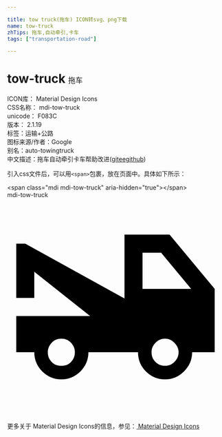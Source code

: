 ```yaml
---

title: tow truck(拖车) ICON转svg、png下载
name: tow-truck
zhTips: 拖车,自动牵引,卡车
tags: ["transportation-road"]

---
```


# tow-truck  <small style="font-size: 60%;font-weight: 100">拖车</small>


<div class="detail-page">
<p>
<span>
ICON库：
<span class="badge-secondary badge">Material Design Icons</span> 
</span>
<br/>
<span>
CSS名称：
<span class="badge-secondary badge">mdi-tow-truck</span> 
</span>
<br/>
<span>
unicode：
<span class="badge-secondary badge">F083C</span> 
<copy-btn content='F083C' btn-title=""></copy-btn>
<copy-btn :content='String.fromCodePoint(parseInt("F083C", 16))' btn-title="复制U"></copy-btn>
</span>
<br/>
<span>
版本：
<span class="badge-secondary badge">2.1.19</span> 
</span><br/><span>标签：<span class="badge-light badge"><router-link to="/tags/transportation-road.html">运输+公路</router-link></span></span>
<br/>
<span>图标来源/作者：<span class="badge-light badge">Google</span></span> 
<br/>
<span>别名：<span class="badge-light badge">auto-towing</span><span class="badge-light badge">truck</span></span><br/><span class="zh-detail">中文描述：<span class="badge-primary badge">拖车</span><span class="badge-primary badge">自动牵引</span><span class="badge-primary badge">卡车</span><span class="help-link"><span>帮助改进</span>(<a href="https://gitee.com/liuwave/icon-helper/edit/master/json/material/tow-truck.json" target="_blank" rel="noopener noreferrer">gitee</a><a href="https://github.com/liuwave/icon-helper/edit/master/json/material/tow-truck.json" target="_blank" rel="noopener noreferrer">github</a></span>)</span><br/>
</p>
</div>
<div class="alert alert-dark">
  <i class="mdi mdi-tow-truck mdi-48px"></i>
  <i class="mdi mdi-tow-truck mdi-36px"></i>
  <i class="mdi mdi-tow-truck mdi-24px"></i>
  <i class="mdi mdi-tow-truck mdi-18px"></i>
</div>
<div>
  <p>引入css文件后，可以用<code>&lt;span&gt;</code>包裹，放在页面中。具体如下所示：    
  </p>
  <div class="alert alert-primary" style="font-size: 14px">
    &lt;span class="mdi mdi-tow-truck" aria-hidden="true"&gt;&lt;/span&gt;
    <copy-btn content='<span class="mdi mdi-tow-truck" aria-hidden="true"></span>'></copy-btn>
  </div>
  <div class="alert alert-secondary">
    <i class="mdi mdi-tow-truck"
    style="font-size: 24px"
    aria-hidden="true"></i> mdi-tow-truck
    <copy-btn content="mdi-tow-truck" btn-title="复制图标名称"></copy-btn>
  </div>
</div>
<div id="svg" class="svg-wrap">
<svg xmlns="http://www.w3.org/2000/svg" viewBox="0 0 24 24"><path d="M15,10H20.39L17.06,6H15V10M17.5,18.5C17.89,18.5 18.24,18.37 18.54,18.07C18.84,17.77 19,17.42 19,17C19,16.61 18.84,16.26 18.54,15.96C18.24,15.66 17.89,15.5 17.5,15.5C17.08,15.5 16.73,15.66 16.43,15.96C16.13,16.26 16,16.61 16,17C16,17.42 16.13,17.77 16.43,18.07C16.73,18.37 17.08,18.5 17.5,18.5M6,18.5C6.44,18.5 6.8,18.37 7.08,18.07C7.36,17.77 7.5,17.42 7.5,17C7.5,16.61 7.36,16.26 7.08,15.96C6.8,15.66 6.44,15.5 6,15.5C5.56,15.5 5.2,15.66 4.92,15.96C4.64,16.26 4.5,16.61 4.5,17C4.5,17.42 4.64,17.77 4.92,18.07C5.2,18.37 5.56,18.5 6,18.5M18,4L23,10V17H20.5C20.5,17.83 20.19,18.53 19.59,19.13C19,19.72 18.3,20 17.5,20C16.67,20 15.97,19.72 15.38,19.13C14.78,18.53 14.5,17.83 14.5,17H9C9,17.83 8.7,18.53 8.11,19.13C7.5,19.72 6.81,20 6,20C5.19,20 4.5,19.72 3.89,19.13C3.3,18.53 3,17.83 3,17H1V13H9.19L3,8.11V11H1V5H2L13,11.06V4H18Z" /></svg>
</div>
<detail full-name='mdi-tow-truck'></detail>
    
<div><p>更多关于 Material Design Icons的信息，参见：<a target="_blank" href="https://iconhelper.cn/material.html"> Material Design Icons</a>
</p></div>
